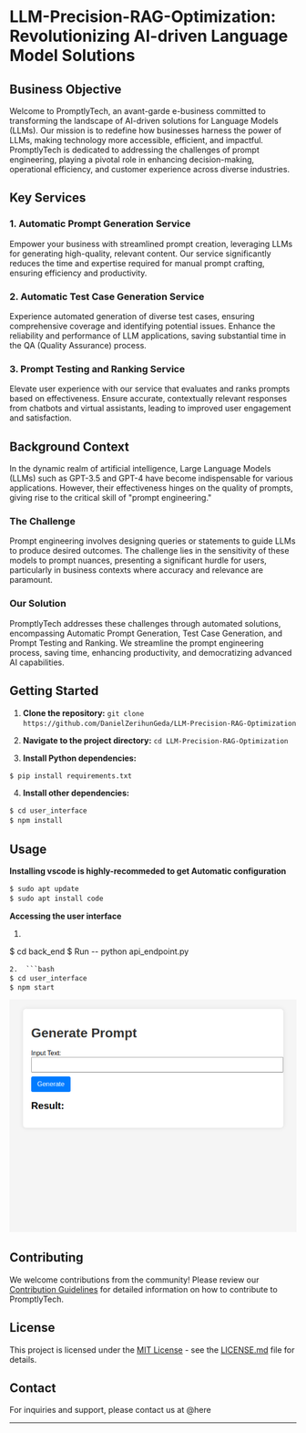 # LLM-Precision-RAG-Optimization: Revolutionizing AI-driven Language Model Solutions

## Business Objective

Welcome to PromptlyTech, an avant-garde e-business committed to transforming the landscape of AI-driven solutions for Language Models (LLMs). Our mission is to redefine how businesses harness the power of LLMs, making technology more accessible, efficient, and impactful. PromptlyTech is dedicated to addressing the challenges of prompt engineering, playing a pivotal role in enhancing decision-making, operational efficiency, and customer experience across diverse industries.

## Key Services

### 1. Automatic Prompt Generation Service

Empower your business with streamlined prompt creation, leveraging LLMs for generating high-quality, relevant content. Our service significantly reduces the time and expertise required for manual prompt crafting, ensuring efficiency and productivity.

### 2. Automatic Test Case Generation Service

Experience automated generation of diverse test cases, ensuring comprehensive coverage and identifying potential issues. Enhance the reliability and performance of LLM applications, saving substantial time in the QA (Quality Assurance) process.

### 3. Prompt Testing and Ranking Service

Elevate user experience with our service that evaluates and ranks prompts based on effectiveness. Ensure accurate, contextually relevant responses from chatbots and virtual assistants, leading to improved user engagement and satisfaction.

## Background Context

In the dynamic realm of artificial intelligence, Large Language Models (LLMs) such as GPT-3.5 and GPT-4 have become indispensable for various applications. However, their effectiveness hinges on the quality of prompts, giving rise to the critical skill of "prompt engineering."

### The Challenge

Prompt engineering involves designing queries or statements to guide LLMs to produce desired outcomes. The challenge lies in the sensitivity of these models to prompt nuances, presenting a significant hurdle for users, particularly in business contexts where accuracy and relevance are paramount.

### Our Solution

PromptlyTech addresses these challenges through automated solutions, encompassing Automatic Prompt Generation, Test Case Generation, and Prompt Testing and Ranking. We streamline the prompt engineering process, saving time, enhancing productivity, and democratizing advanced AI capabilities.

## Getting Started
1. **Clone the repository:** `git clone https://github.com/DanielZerihunGeda/LLM-Precision-RAG-Optimization`

2. **Navigate to the project directory:** `cd LLM-Precision-RAG-Optimization`

3. **Install Python dependencies:** 

```bash
$ pip install requirements.txt
```
4. **Install other dependencies:** 

```bash
$ cd user_interface
$ npm install
```


## Usage

 **Installing vscode is highly-recommeded to get Automatic configuration** 

 ```bash
 $ sudo apt update
 $ sudo apt install code
 ```
 **Accessing the user interface** 

1.  ```bash
 $ cd back_end
 $ Run -- python api_endpoint.py
 ```
2.  ```bash
 $ cd user_interface
 $ npm start
 ```
![Alt Text 1](capture/user_interface.jpg)

## Contributing

We welcome contributions from the community! Please review our [Contribution Guidelines](CONTRIBUTING.md) for detailed information on how to contribute to PromptlyTech.

## License

This project is licensed under the [MIT License](LICENSE.md) - see the [LICENSE.md](LICENSE.md) file for details.

## Contact

For inquiries and support, please contact us at @here

---

